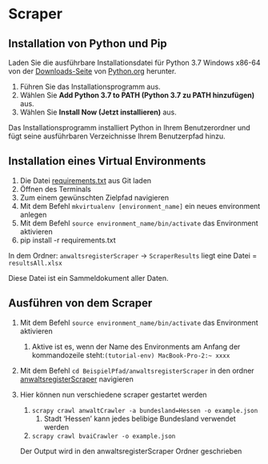 # Scraper

## Installation von Python und Pip

Laden Sie die ausführbare Installationsdatei für Python 3.7 Windows x86-64 von der [Downloads-Seite](https://www.python.org/downloads/) von [Python.org](https://www.python.org/) herunter.

1. Führen Sie das Installationsprogramm aus.
2. Wählen Sie **Add Python 3.7 to PATH (Python 3.7 zu PATH hinzufügen)** aus.
3. Wählen Sie **Install Now (Jetzt installieren)** aus.

Das Installationsprogramm installiert Python in Ihrem Benutzerordner und fügt seine ausführbaren Verzeichnisse Ihrem Benutzerpfad hinzu.

## Installation eines **Virtual Environments**

1. Die Datei [requirements.txt](https://github.com/vSweePerxX/Scraper/blob/master/requirements.txt) aus Git laden
2. Öffnen des Terminals
3. Zum einem gewünschten Zielpfad navigieren
4. Mit dem Befehl `mkvirtualenv [environment_name]` ein neues environment anlegen
5. Mit dem Befehl `source environment_name/bin/activate` das Environment aktivieren
6. pip install -r requirements.txt

In dem Ordner: `anwaltsregisterScraper` → `ScraperResults` liegt eine Datei = `resultsAll.xlsx`

Diese Datei ist ein Sammeldokument aller Daten.

## Ausführen von dem Scraper

1. Mit dem Befehl `source environment_name/bin/activate` das Environment aktivieren
    1. Aktive ist es, wenn der Name des Environments am Anfang der kommandozeile steht:`(tutorial-env) MacBook-Pro-2:~ xxxx`
2. Mit dem Befehl `cd BeispielPfad/anwaltsregisterScraper` in den ordner [anwaltsregisterScraper](https://github.com/vSweePerxX/Scraper/tree/master/anwaltsregisterScraper) navigieren
3. Hier können nun verschiedene scraper gestartet werden
    1. `scrapy crawl anwaltCrawler -a bundesland=Hessen -o example.json`
        1. Stadt ‘Hessen’ kann jedes belibige Bundesland verwendet werden
    2. `scrapy crawl bvaiCrawler -o example.json`
    
    Der Output wird in den anwaltsregisterScraper Ordner geschrieben
